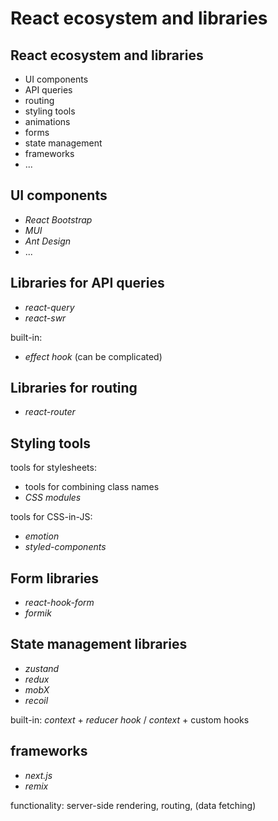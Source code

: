 # React ecosystem and libraries

## React ecosystem and libraries

- UI components
- API queries
- routing
- styling tools
- animations
- forms
- state management
- frameworks
- ...

## UI components

- _React Bootstrap_
- _MUI_
- _Ant Design_
- ...

## Libraries for API queries

- _react-query_
- _react-swr_

built-in:

- _effect hook_ (can be complicated)

## Libraries for routing

- _react-router_

## Styling tools

tools for stylesheets:

- tools for combining class names
- _CSS modules_

tools for CSS-in-JS:

- _emotion_
- _styled-components_

## Form libraries

- _react-hook-form_
- _formik_

## State management libraries

- _zustand_
- _redux_
- _mobX_
- _recoil_

built-in: _context_ + _reducer hook_ / _context_ + custom hooks

## frameworks

- _next.js_
- _remix_

functionality: server-side rendering, routing, (data fetching)
